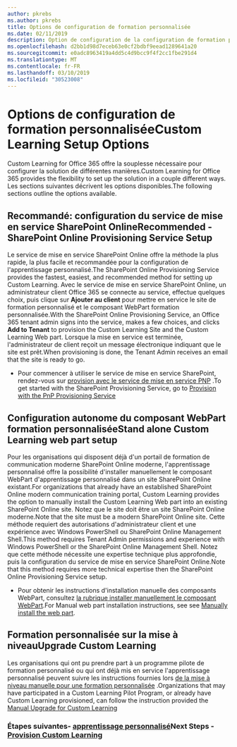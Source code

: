 ```yaml
---
author: pkrebs
ms.author: pkrebs
title: Options de configuration de formation personnalisée
ms.date: 02/11/2019
description: Option de configuration de la configuration de formation personnalisée
ms.openlocfilehash: d2bb1d98d7eceb63e0cf2bdbf9eead1289641a20
ms.sourcegitcommit: e0adc8963419a4dd5c4d9bcc9f4f2cc1fbe291d4
ms.translationtype: MT
ms.contentlocale: fr-FR
ms.lasthandoff: 03/10/2019
ms.locfileid: "30523008"
---
```

# <a name="custom-learning-setup-options"></a><span data-ttu-id="66bea-103">Options de configuration de formation personnalisée</span><span class="sxs-lookup"><span data-stu-id="66bea-103">Custom Learning Setup Options</span></span>
<span data-ttu-id="66bea-104">Custom Learning for Office 365 offre la souplesse nécessaire pour configurer la solution de différentes manières.</span><span class="sxs-lookup"><span data-stu-id="66bea-104">Custom Learning for Office 365 provides the flexibility to set up the solution in a couple different ways.</span></span> <span data-ttu-id="66bea-105">Les sections suivantes décrivent les options disponibles.</span><span class="sxs-lookup"><span data-stu-id="66bea-105">The following sections outline the options available.</span></span>

## <a name="recommended---sharepoint-online-provisioning-service-setup"></a><span data-ttu-id="66bea-106">Recommandé: configuration du service de mise en service SharePoint Online</span><span class="sxs-lookup"><span data-stu-id="66bea-106">Recommended - SharePoint Online Provisioning Service Setup</span></span> 
<span data-ttu-id="66bea-107">Le service de mise en service SharePoint Online offre la méthode la plus rapide, la plus facile et recommandée pour la configuration de l'apprentissage personnalisé.</span><span class="sxs-lookup"><span data-stu-id="66bea-107">The SharePoint Online Provisioning Service provides the fastest, easiest, and recommended method for setting up Custom Learning.</span></span> <span data-ttu-id="66bea-108">Avec le service de mise en service SharePoint Online, un administrateur client Office 365 se connecte au service, effectue quelques choix, puis clique sur **Ajouter au client** pour mettre en service le site de formation personnalisé et le composant WebPart formation personnalisée.</span><span class="sxs-lookup"><span data-stu-id="66bea-108">With the SharePoint Online Provisioning Service, an Office 365 tenant admin signs into the service, makes a few choices, and clicks **Add to Tenant** to provision the Custom Learning Site and the Custom Learning Web part.</span></span> <span data-ttu-id="66bea-109">Lorsque la mise en service est terminée, l'administrateur de client reçoit un message électronique indiquant que le site est prêt.</span><span class="sxs-lookup"><span data-stu-id="66bea-109">When provisioning is done, the Tenant Admin receives an email that the site is ready to go.</span></span> 

- <span data-ttu-id="66bea-110">Pour commencer à utiliser le service de mise en service SharePoint, rendez-vous sur [provision avec le service de mise en service PNP](custom_provision.md) .</span><span class="sxs-lookup"><span data-stu-id="66bea-110">To get started with the SharePoint Provisioning Service, go to [Provision with the PnP Provisioning Service](custom_provision.md)</span></span>   

## <a name="stand-alone-custom-learning-web-part-setup"></a><span data-ttu-id="66bea-111">Configuration autonome du composant WebPart formation personnalisée</span><span class="sxs-lookup"><span data-stu-id="66bea-111">Stand alone Custom Learning web part setup</span></span>
<span data-ttu-id="66bea-112">Pour les organisations qui disposent déjà d'un portail de formation de communication moderne SharePoint Online moderne, l'apprentissage personnalisé offre la possibilité d'installer manuellement le composant WebPart d'apprentissage personnalisé dans un site SharePoint Online existant.</span><span class="sxs-lookup"><span data-stu-id="66bea-112">For organizations that already have an established SharePoint Online modern communication training portal, Custom Learning provides the option to manually install the Custom Learning Web part into an existing SharePoint Online site.</span></span> <span data-ttu-id="66bea-113">Notez que le site doit être un site SharePoint Online moderne.</span><span class="sxs-lookup"><span data-stu-id="66bea-113">Note that the site must be a modern SharePoint Online site.</span></span> <span data-ttu-id="66bea-114">Cette méthode requiert des autorisations d'administrateur client et une expérience avec Windows PowerShell ou SharePoint Online Management Shell.</span><span class="sxs-lookup"><span data-stu-id="66bea-114">This method requires Tenant Admin permissions and experience with Windows PowerShell or the SharePoint Online Management Shell.</span></span> <span data-ttu-id="66bea-115">Notez que cette méthode nécessite une expertise technique plus approfondie, puis la configuration du service de mise en service SharePoint Online.</span><span class="sxs-lookup"><span data-stu-id="66bea-115">Note that this method requires more technical expertise then the SharePoint Online Provisioning Service setup.</span></span>

- <span data-ttu-id="66bea-116">Pour obtenir les instructions d'installation manuelle des composants WebPart, consultez [la rubrique installer manuellement le composant WebPart](custom_manualsetup.md).</span><span class="sxs-lookup"><span data-stu-id="66bea-116">For Manual web part installation instructions, see see [Manually install the web part](custom_manualsetup.md).</span></span> 

## <a name="upgrade-custom-learning"></a><span data-ttu-id="66bea-117">Formation personnalisée sur la mise à niveau</span><span class="sxs-lookup"><span data-stu-id="66bea-117">Upgrade Custom Learning</span></span>
<span data-ttu-id="66bea-118">Les organisations qui ont pu prendre part à un programme pilote de formation personnalisé ou qui ont déjà mis en service l'apprentissage personnalisé peuvent suivre les instructions fournies lors [de la mise à niveau manuelle pour une formation personnalisée](custom_upgrade.md) .</span><span class="sxs-lookup"><span data-stu-id="66bea-118">Organizations that may have participated in a Custom Learning Pilot Program, or already have Custom Learning provisioned, can follow the instruction provided the [Manual Upgrade for Custom Learning](custom_upgrade.md)</span></span>    

### <a name="next-steps---provision-custom-learningcustomprovisionmd"></a><span data-ttu-id="66bea-119">Étapes suivantes- [apprentissage personnalisé](custom_provision.md)</span><span class="sxs-lookup"><span data-stu-id="66bea-119">Next Steps - [Provision Custom Learning](custom_provision.md)</span></span>
